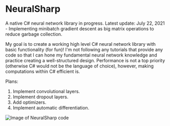 # NeuralSharp

A native C# neural network library in progress.
Latest update: July 22, 2021 - Implementing minibatch gradient descent as big matrix operations to reduce garbage collection.


My goal is to create a working high level C# neural network library with basic functionality (for fun)! I'm not following any tutorials that provide any code so that I can hone my fundamental neural network knowledge and practice creating a well-structured design.
Performance is not a top priority (otherwise C# would not be the language of choice), however, making computations within C# efficient is.

Plans:

1. Implement convolutional layers.
2. Implement dropout layers.
3. Add optimizers.
4. Implement automatic differentiation.

![Image of NeuralSharp code](https://github.com/john-zhang-uoft/NeuralSharp/blob/master/NeuralSharp%20Picture.png)
